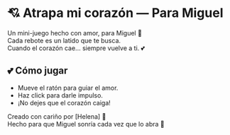 # 💘 Atrapa mi corazón — Para Miguel

Un mini-juego hecho con amor, para Miguel 💞  
Cada rebote es un latido que te busca.  
Cuando el corazón cae... siempre vuelve a ti. 💕

## 💕 Cómo jugar
- Mueve el ratón para guiar el amor.
- Haz click para darle impulso.
- ¡No dejes que el corazón caiga!

Creado con cariño por [Helena] 💐  
Hecho para que Miguel sonría cada vez que lo abra 💖
